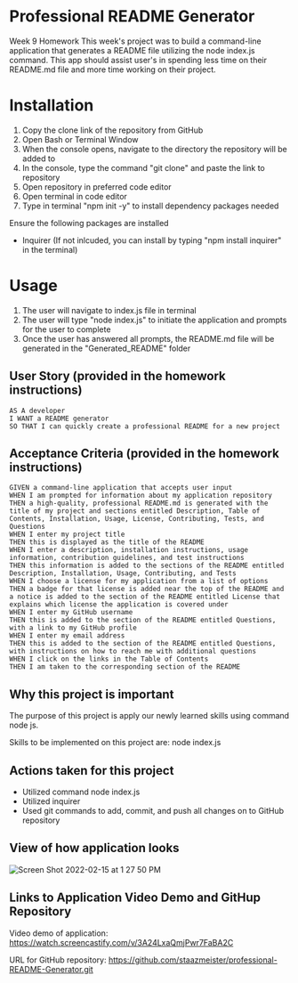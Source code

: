 # Professional README Generator
Week 9 Homework
This week's project was to build a command-line application that generates a README file utilizing the node index.js command. This app should assist user's in spending less time on their README.md file and more time working on their project.

# Installation
1. Copy the clone link of the repository from GitHub
2. Open Bash or Terminal Window
3. When the console opens, navigate to the directory the repository will be added to
4. In the console, type the command "git clone" and paste the link to repository
5. Open repository in preferred code editor
6. Open terminal in code editor
7. Type in terminal "npm init -y" to install dependency packages needed

Ensure the following packages are installed
- Inquirer (If not inlcuded, you can install by typing "npm install inquirer" in the terminal)


# Usage
1. The user will navigate to index.js file in terminal
2. The user will type "node index.js" to initiate the application and prompts for the user to complete
3. Once the user has answered all prompts, the README.md file will be generated in the "Generated_README" folder


## User Story (provided in the homework instructions)
```
AS A developer
I WANT a README generator
SO THAT I can quickly create a professional README for a new project

```
## Acceptance Criteria (provided in the homework instructions)
```
GIVEN a command-line application that accepts user input
WHEN I am prompted for information about my application repository
THEN a high-quality, professional README.md is generated with the title of my project and sections entitled Description, Table of Contents, Installation, Usage, License, Contributing, Tests, and Questions
WHEN I enter my project title
THEN this is displayed as the title of the README
WHEN I enter a description, installation instructions, usage information, contribution guidelines, and test instructions
THEN this information is added to the sections of the README entitled Description, Installation, Usage, Contributing, and Tests
WHEN I choose a license for my application from a list of options
THEN a badge for that license is added near the top of the README and a notice is added to the section of the README entitled License that explains which license the application is covered under
WHEN I enter my GitHub username
THEN this is added to the section of the README entitled Questions, with a link to my GitHub profile
WHEN I enter my email address
THEN this is added to the section of the README entitled Questions, with instructions on how to reach me with additional questions
WHEN I click on the links in the Table of Contents
THEN I am taken to the corresponding section of the README

```

## Why this project is important
The purpose of this project is apply our newly learned skills using command node js.

Skills to be implemented on this project are:
node index.js

## Actions taken for this project
- Utilized command node index.js 
- Utilized inquirer 
- Used git commands to add, commit, and push all changes on to GitHub repository

## View of how application looks



![Screen Shot 2022-02-15 at 1 27 50 PM](https://user-images.githubusercontent.com/94095220/154152569-67aeed24-3fad-4375-9da1-9c4572f5b042.png)


## Links to Application Video Demo and GitHup Repository
Video demo of application: https://watch.screencastify.com/v/3A24LxaQmjPwr7FaBA2C

URL for GitHub repository: https://github.com/staazmeister/professional-README-Generator.git
